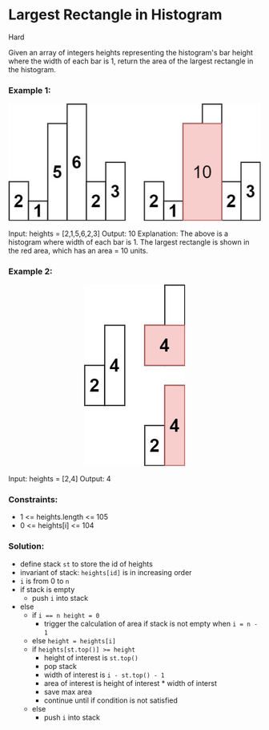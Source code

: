 # Largest Rectangle in Histogram

Hard

Given an array of integers heights representing the histogram's bar height where the width of each bar is 1, return the area of the largest rectangle in the histogram.

### Example 1:

<p align = "center">
    <img src = "image/largest_rectangle_in_histogram_0.jpg">
</p>

Input: heights = [2,1,5,6,2,3]
Output: 10
Explanation: The above is a histogram where width of each bar is 1.
The largest rectangle is shown in the red area, which has an area = 10 units.

### Example 2:

<p align = "center">
    <img src = "image/largest_rectangle_in_histogram_1.jpg">
</p>

Input: heights = [2,4]
Output: 4

### Constraints:
- 1 <= heights.length <= 105
- 0 <= heights[i] <= 104

### Solution:
- define stack `st` to store the id of heights 
- invariant of stack: `heights[id]` is in increasing order
- `i` is from 0 to `n`
- if stack is empty
    - push `i` into stack
- else
    - if `i == n height = 0` 
        - trigger the calculation of area if stack is not empty when `i = n - 1`
    - else `height = heights[i]`
    - if `heights[st.top()] >= height`
        - height of interest is `st.top()` 
        - pop stack
        - width of interest is `i - st.top() - 1`
        - area of interest is height of interest * width of interst
        - save max area
        - continue until if condition is not satisfied
    - else
        - push `i` into stack
